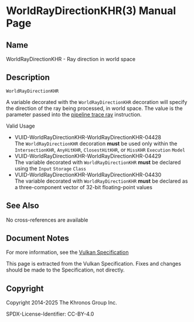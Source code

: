 # WorldRayDirectionKHR(3) Manual Page

## Name

WorldRayDirectionKHR - Ray direction in world space



## [](#_description)Description

`WorldRayDirectionKHR`

A variable decorated with the `WorldRayDirectionKHR` decoration will specify the direction of the ray being processed, in world space. The value is the parameter passed into the [pipeline trace ray](https://registry.khronos.org/vulkan/specs/latest/html/vkspec.html#glossary-pipeline-trace-ray) instruction.

Valid Usage

- [](#VUID-WorldRayDirectionKHR-WorldRayDirectionKHR-04428)VUID-WorldRayDirectionKHR-WorldRayDirectionKHR-04428  
  The `WorldRayDirectionKHR` decoration **must** be used only within the `IntersectionKHR`, `AnyHitKHR`, `ClosestHitKHR`, or `MissKHR` `Execution` `Model`
- [](#VUID-WorldRayDirectionKHR-WorldRayDirectionKHR-04429)VUID-WorldRayDirectionKHR-WorldRayDirectionKHR-04429  
  The variable decorated with `WorldRayDirectionKHR` **must** be declared using the `Input` `Storage` `Class`
- [](#VUID-WorldRayDirectionKHR-WorldRayDirectionKHR-04430)VUID-WorldRayDirectionKHR-WorldRayDirectionKHR-04430  
  The variable decorated with `WorldRayDirectionKHR` **must** be declared as a three-component vector of 32-bit floating-point values

## [](#_see_also)See Also

No cross-references are available

## [](#_document_notes)Document Notes

For more information, see the [Vulkan Specification](https://registry.khronos.org/vulkan/specs/latest/html/vkspec.html#WorldRayDirectionKHR)

This page is extracted from the Vulkan Specification. Fixes and changes should be made to the Specification, not directly.

## [](#_copyright)Copyright

Copyright 2014-2025 The Khronos Group Inc.

SPDX-License-Identifier: CC-BY-4.0